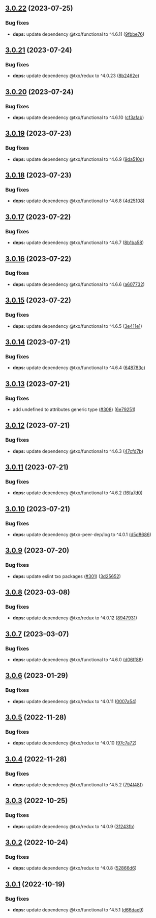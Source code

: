 ## [3.0.22](https://github.com/technology-studio/context-redux/compare/v3.0.21...v3.0.22) (2023-07-25)


### Bug fixes

* **deps:** update dependency @txo/functional to ^4.6.11 ([9fbbe76](https://github.com/technology-studio/context-redux/commit/9fbbe7647dfbaeb2a7db377a56e57092e4f38a0d))

## [3.0.21](https://github.com/technology-studio/context-redux/compare/v3.0.20...v3.0.21) (2023-07-24)


### Bug fixes

* **deps:** update dependency @txo/redux to ^4.0.23 ([8b2462e](https://github.com/technology-studio/context-redux/commit/8b2462e03bcc40a07b39ab201b92d7087c37e30d))

## [3.0.20](https://github.com/technology-studio/context-redux/compare/v3.0.19...v3.0.20) (2023-07-24)


### Bug fixes

* **deps:** update dependency @txo/functional to ^4.6.10 ([cf3afab](https://github.com/technology-studio/context-redux/commit/cf3afab385811685ed1550d324c612cf48eadce9))

## [3.0.19](https://github.com/technology-studio/context-redux/compare/v3.0.18...v3.0.19) (2023-07-23)


### Bug fixes

* **deps:** update dependency @txo/functional to ^4.6.9 ([9da510d](https://github.com/technology-studio/context-redux/commit/9da510dad3de73baeff30056c95809be43c1622e))

## [3.0.18](https://github.com/technology-studio/context-redux/compare/v3.0.17...v3.0.18) (2023-07-23)


### Bug fixes

* **deps:** update dependency @txo/functional to ^4.6.8 ([4d25108](https://github.com/technology-studio/context-redux/commit/4d2510860a16dc0dc10a5af86e535cf830c4d0f6))

## [3.0.17](https://github.com/technology-studio/context-redux/compare/v3.0.16...v3.0.17) (2023-07-22)


### Bug fixes

* **deps:** update dependency @txo/functional to ^4.6.7 ([8b1ba58](https://github.com/technology-studio/context-redux/commit/8b1ba58c3340fee01c67fdfc5afbcd7144a42797))

## [3.0.16](https://github.com/technology-studio/context-redux/compare/v3.0.15...v3.0.16) (2023-07-22)


### Bug fixes

* **deps:** update dependency @txo/functional to ^4.6.6 ([a607732](https://github.com/technology-studio/context-redux/commit/a6077329b89d394510174d8b1593a6f15b674ae3))

## [3.0.15](https://github.com/technology-studio/context-redux/compare/v3.0.14...v3.0.15) (2023-07-22)


### Bug fixes

* **deps:** update dependency @txo/functional to ^4.6.5 ([3e411e1](https://github.com/technology-studio/context-redux/commit/3e411e1c65f28fd5141951f7eb0c44bcea4a1e0a))

## [3.0.14](https://github.com/technology-studio/context-redux/compare/v3.0.13...v3.0.14) (2023-07-21)


### Bug fixes

* **deps:** update dependency @txo/functional to ^4.6.4 ([648783c](https://github.com/technology-studio/context-redux/commit/648783cd8d9cd7d949ba3c6a88b5fd1a7734558a))

## [3.0.13](https://github.com/technology-studio/context-redux/compare/v3.0.12...v3.0.13) (2023-07-21)


### Bug fixes

* add undefined to attributes generic type ([#308](https://github.com/technology-studio/context-redux/issues/308)) ([6e79251](https://github.com/technology-studio/context-redux/commit/6e79251e09860e421fdb80cabb4110503611d3fb))

## [3.0.12](https://github.com/technology-studio/context-redux/compare/v3.0.11...v3.0.12) (2023-07-21)


### Bug fixes

* **deps:** update dependency @txo/functional to ^4.6.3 ([47cfd7b](https://github.com/technology-studio/context-redux/commit/47cfd7b35dfc6c0029a1d8b5796c8d914b8c4ffa))

## [3.0.11](https://github.com/technology-studio/context-redux/compare/v3.0.10...v3.0.11) (2023-07-21)


### Bug fixes

* **deps:** update dependency @txo/functional to ^4.6.2 ([f6fa7d0](https://github.com/technology-studio/context-redux/commit/f6fa7d0324fa2bd485d1d01733cfba64fbbea70a))

## [3.0.10](https://github.com/technology-studio/context-redux/compare/v3.0.9...v3.0.10) (2023-07-21)


### Bug fixes

* **deps:** update dependency @txo-peer-dep/log to ^4.0.1 ([d5d8686](https://github.com/technology-studio/context-redux/commit/d5d86864a116aaf8772fd4d187f9a88c407b574b))

## [3.0.9](https://github.com/technology-studio/context-redux/compare/v3.0.8...v3.0.9) (2023-07-20)


### Bug fixes

* **deps:** update eslint txo packages ([#301](https://github.com/technology-studio/context-redux/issues/301)) ([3d25652](https://github.com/technology-studio/context-redux/commit/3d2565251d56f486dbc8e9fc7d61583fe556a867))

## [3.0.8](https://github.com/technology-studio/context-redux/compare/v3.0.7...v3.0.8) (2023-03-08)


### Bug fixes

* **deps:** update dependency @txo/redux to ^4.0.12 ([8947931](https://github.com/technology-studio/context-redux/commit/8947931908ac1ad246ffa99e3c043db9f0c7d383))

## [3.0.7](https://github.com/technology-studio/context-redux/compare/v3.0.6...v3.0.7) (2023-03-07)


### Bug fixes

* **deps:** update dependency @txo/functional to ^4.6.0 ([d06ff88](https://github.com/technology-studio/context-redux/commit/d06ff8807ebea13618d735094861001d268151e5))

## [3.0.6](https://github.com/technology-studio/context-redux/compare/v3.0.5...v3.0.6) (2023-01-29)


### Bug fixes

* **deps:** update dependency @txo/redux to ^4.0.11 ([0007a54](https://github.com/technology-studio/context-redux/commit/0007a54e628cc11017b294301b84f88e58d3b651))

## [3.0.5](https://github.com/technology-studio/context-redux/compare/v3.0.4...v3.0.5) (2022-11-28)


### Bug fixes

* **deps:** update dependency @txo/redux to ^4.0.10 ([97c7a72](https://github.com/technology-studio/context-redux/commit/97c7a72873eb1e3d5d5a9dd2e33f39e6a515c830))

## [3.0.4](https://github.com/technology-studio/context-redux/compare/v3.0.3...v3.0.4) (2022-11-28)


### Bug fixes

* **deps:** update dependency @txo/functional to ^4.5.2 ([794f48f](https://github.com/technology-studio/context-redux/commit/794f48f034d06f04416e821859ca86253f453725))

## [3.0.3](https://github.com/technology-studio/context-redux/compare/v3.0.2...v3.0.3) (2022-10-25)


### Bug fixes

* **deps:** update dependency @txo/redux to ^4.0.9 ([31243fb](https://github.com/technology-studio/context-redux/commit/31243fbb2f472f04614012cc144ac72c7efe1c52))

## [3.0.2](https://github.com/technology-studio/context-redux/compare/v3.0.1...v3.0.2) (2022-10-24)


### Bug fixes

* **deps:** update dependency @txo/redux to ^4.0.8 ([52866d6](https://github.com/technology-studio/context-redux/commit/52866d64270b27e4caee477fa18c0315fa5139dd))

## [3.0.1](https://github.com/technology-studio/context-redux/compare/v3.0.0...v3.0.1) (2022-10-19)


### Bug fixes

* **deps:** update dependency @txo/functional to ^4.5.1 ([d66dae9](https://github.com/technology-studio/context-redux/commit/d66dae9626b54902f2de009e5edef2a903bab72f))
